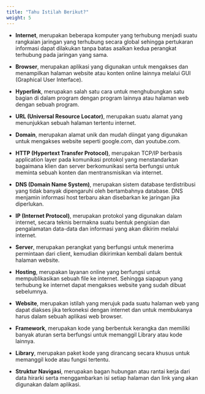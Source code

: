```yaml
---
title: "Tahu Istilah Berikut?"
weight: 5
---
```


- **Internet**, merupakan beberapa komputer yang terhubung menjadi suatu rangkaian jaringan yang terhubung secara global sehingga pertukaran informasi dapat dilakukan tanpa batas asalkan kedua perangkat terhubung pada jaringan yang sama.

- **Browser**, merupakan aplikasi yang digunakan untuk mengakses dan menampilkan halaman website atau konten online lainnya melalui GUI (Graphical User Interface).

- **Hyperlink**, merupakan salah satu cara 
untuk menghubungkan satu bagian di 
dalam program dengan program lainnya 
atau halaman web dengan sebuah 
program.

- **URL (Universal Resource Locator)**, 
merupakan suatu alamat yang 
menunjukkan sebuah halaman tertentu 
internet.

- **Domain**, merupakan alamat unik dan 
mudah diingat yang digunakan untuk 
mengakses website seperti google.com, 
dan youtube.com.

- **HTTP (Hypertext Transfer Protocol)**, merupakan TCP/IP berbasis application layer pada komunikasi protokol yang menstandarkan bagaimana klien dan server berkomunikasi serta berfungsi untuk meminta sebuah konten dan mentransmisikan via internet.

- **DNS (Domain Name System)**, merupakan sistem database terdistribusi yang tidak banyak dipengaruhi oleh bertambahnya database. DNS menjamin informasi host terbaru akan disebarkan ke jaringan jika diperlukan.

- **IP (Internet Protocol)**, merupakan protokol yang digunakan dalam internet, secara teknis bermakna suatu bentuk pengisian dan pengalamatan data-data dan informasi yang akan dikirim melalui internet.

- **Server**, merupakan perangkat yang berfungsi untuk menerima permintaan dari client, kemudian dikirimkan kembali dalam bentuk halaman website.

- **Hosting**, merupakan layanan online yang berfungsi untuk mempublikasikan sebuah file ke internet. Sehingga siapapun yang terhubung ke internet dapat mengakses website yang sudah dibuat sebelumnya.

- **Website**, merupakan istilah yang merujuk pada suatu halaman web yang dapat diakses jika terkoneksi dengan internet dan untuk membukanya harus dalam sebuah aplikasi web browser.

- **Framework**, merupakan kode yang 
berbentuk kerangka dan memiliki 
banyak aturan serta berfungsi untuk 
memanggil Library atau kode lainnya.

- **Library**, merupakan paket kode yang 
dirancang secara khusus untuk 
memanggil kode atau fungsi tertentu.

- **Struktur Navigasi**, merupakan bagan 
hubungan atau rantai kerja dari data 
hirarki serta menggambarkan isi setiap 
halaman dan link yang akan digunakan 
dalam aplikasi.